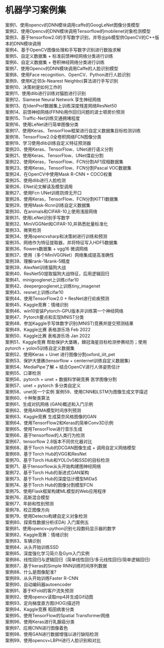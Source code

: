 # 机器学习案例集

案例1、使用opencv的DNN模块调用caffe的GoogLeNet图像分类模型  
案例2、使用Opencv的DNN模块调用Tensorflow的mobilenet对象检测模型  
案例3、基于tensorflow2.0的手写数字识别，并导出pb模型供OpenCV的C++版本的DNN模块调用  
案例4、基于OpenCV图像处理和手写数字识别进行数独求解  
案例5、自定义数据集 + 标准前馈神经网络分类进行训练  
案例6、自定义数据集 + 卷积神经网络分类进行训练  
案例7、使用Opencv的DNN模块调用Caffe的人脸识别模型  
案例8、使用Face recognition、OpenCV、Python进行人脸识别  
案例9、使用K近邻(k-Nearest Neighbo)算法进行手写识别  
案例10、决策树是如何工作的  
案例11、使用dlib进行训练对猫脸进行识别  
案例12、Siamese Neural Network 孪生神经网络  
案例13、在IdenProf数据集上训练深度残差网络ResNet50  
案例14、前馈神经网络(FFNN)用作回归问题的波士顿房价预测  
案例15、Traffic-Net训练交通拥堵程度  
案例16、使用LeNet进行简单图像分类  
案例17、使用Keras、TensorFlow框架进行自定义数据集目标检测训练  
案例18、TensorFlow2.0全卷积网络FCN图像分类  
案例19、学习使用dlib训练自定义特征预测器  
案例20、使用Keras、TensorFlow、UNet进行语义分割  
案例21、使用Keras、TensorFlow、UNet煤岩分割  
案例22、使用Keras，TensorFlow、FCN分割AF1双相数据集  
案例23、使用Keras，TensorFlow、FCN分割Pascal VOC数据集  
案例24、在OpenCV中使用Mask R-CNN + COCO权重  
案例25、使用dlib进行人脸检测  
案例26、ENet论文解读及模型调用  
案例27、使用Fcn UNet训练防焊无开口  
案例28、使用Keras，TensorFlow、FCN分割KITTI数据集  
案例29、使用Mask-Rcnn训练自定义数据集  
案例30、在animals和CIFAR-10上使用浅层网络  
案例31、使用LeNet识别手写数字  
案例32、MiniVGGNet和CIFAR-10,并熟悉批量标准化  
案例33、微笑检测  
案例34、使用opencvsharp和决策树进行训练和预测  
案例35、网络作为特征提取器，并将特征写入HDF5数据集  
案例36、flowers数据集 + vgg16 微调网络  
案例37、使用（多个MiniVGGNet）网络集成提高准确性  
案例38、理解rank-1&rank-5精度  
案例39、AlexNet训练猫狗大战  
案例40、ResNet50提取猫狗大战特征，后用逻辑回归  
案例41、minigooglenet上训练cifar10  
案例42、deepergooglenet上训练tiny_imagenet  
案例43、resnet上训练cifar10  
案例44、使用TensorFlow2.0 + ResNet进行疟疾预测  
案例45、Kaggle竞赛：情绪识别  
案例46、win10安装Pytorch-GPU版本并训练第一个神经网络  
案例47、Pytorch要点和实现MNIST分类  
案例48、参加Kaggle手写体数字识别(MNIST)竞赛并提交预测结果  
案例49、Kaggle比赛 表格游乐场 Feb 2022  
案例50、Kaggle比赛 表格游乐场 Jan 2022  
案例51、Kaggle竞赛 帮助保护大堡礁，棘冠海星目标检测参赛经历；使用pytorch + yolov5训练自定义数据集  
案例52、使用Keras + Unet 进行图像分割oxford_iiit_pet  
案例53、保护大堡礁(tensorflow + centernet训练自定义数据集)  
案例54、MediaPipe了解 + 结合OpenCV进行人体姿势估计  
案例55、口罩检测  
案例56、pytorch + unet + 数据科学碗竞赛 医学图像分割  
案例57、unet + pytorch 多分类自定义  
案例58、unet另一个实例 
案例59、使用CNN和LSTM为图像生成文字描述  
案例60、十种聚类算法  
案例61、生成对抗网络 (GAN)概述和入门示例  
案例62、使用ARIMA模型时间序列预测  
案例63、Kaggle竞赛 生成莫奈风格图像的GAN  
案例64、使用TensorFlow2和Keras的简单Conv3D示例  
案例65、使用TensorFlow进行音乐生成  
案例66、基于tensorflow的人类行为检测  
案例67、tensorflow 2.8版本不同优化器对比  
案例68、基于Torch Hub的DCGAN图像生成 + 调用自定义网络模型  
案例69、基于Torch Hub的VGG和ResNet  
案例70、基于Torch Hub和YOLOv5和SSD的目标检测  
案例71、基于tensorflow从头开始构建图神经网络  
案例72、基于Torch Hub的渐进式GAN架构  
案例73、基于Torch Hub的深度估计模型MiDaS  
案例74、基于Torch Hub的图像分割模型FCN  
案例75、使用Flask框架构建ML模型的Web应用程序  
案例76、高斯混合模型  
案例77、年龄和性别预测  
案例78、校正图像方向  
案例79、使用Detecto构建自定义对象检测  
案例80、探索性数据分析(EDA) 入门案例五  
案例81、使用opencv+python识别七段数码显示器的数字  
案例82、Kaggle竞赛：情绪识别  
案例83、车辆识别  
案例84、从头开始训练SSD  
案例85、深度强化学习简介及Gym入门实例  
案例86、线性回归与逻辑回归（简单线性回归/多元线性回归/简单逻辑回归）  
案例87、基于keras的Simple RNN训练时间序列数据  
案例88、什么是图像配准?  
案例89、从头开始训练Faster R-CNN  
案例90、自动编码器autoencoder  
案例91、基于KFold的客户流失预测  
案例92、使用opencv读取mp4并生成Gif动图  
案例93、定向梯度直方图(HOG)描述符  
案例94、Kaggle竞赛 稻田病害分类  
案例95、使用TensorFlow的Spatial Transformer网络  
案例96、使用Keras进行乳腺癌分类  
案例97、应用CNN进行图像着色  
案例98、使用GAN进行数据增强以进行缺陷检测  
案例99、使用opencv+LBPH进行人脸识别和对比  